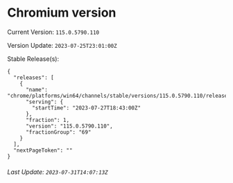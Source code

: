 # Chromium version

Current Version: `115.0.5790.110`

Version Update: `2023-07-25T23:01:00Z`

Stable Release(s):
```
{
  "releases": [
    {
      "name": "chrome/platforms/win64/channels/stable/versions/115.0.5790.110/releases/1690483380",
      "serving": {
        "startTime": "2023-07-27T18:43:00Z"
      },
      "fraction": 1,
      "version": "115.0.5790.110",
      "fractionGroup": "69"
    }
  ],
  "nextPageToken": ""
}
```

###### Last Update: `2023-07-31T14:07:13Z`
        